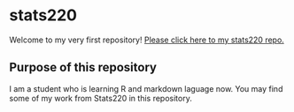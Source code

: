 # stats220
Welcome to my very first repository!
[Please click here to my stats220 repo.](https://220pmc.github.io/stats220/)
## Purpose of this repository
I am a student who is learning R and markdown laguage now.
You may find some of my work from Stats220 in this repository.
